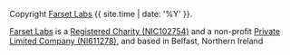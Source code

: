 
Copyright [Farset Labs](https://farsetlabs.org.uk) {{ site.time | date: '%Y' }}.

[Farset Labs](https://farsetlabs.org.uk/) is a [Registered Charity (NIC102754)](https://www.charitycommissionni.org.uk/charity-details/?regId=102754&subId=0) and a non-profit [Private Limited Company (NI611278)](https://beta.companieshouse.gov.uk/company/NI611278), and based in Belfast, Northern Ireland 
